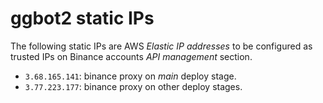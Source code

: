 # ggbot2 static IPs

The following static IPs are AWS _Elastic IP addresses_ to be configured as trusted IPs on Binance accounts _API management_ section.

- `3.68.165.141`: binance proxy on _main_ deploy stage.
- `3.77.223.177`: binance proxy on other deploy stages.
